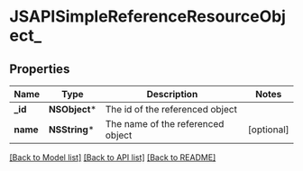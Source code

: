 # JSAPISimpleReferenceResourceObject_

## Properties
Name | Type | Description | Notes
------------ | ------------- | ------------- | -------------
**_id** | **NSObject*** | The id of the referenced object | 
**name** | **NSString*** | The name of the referenced object | [optional] 

[[Back to Model list]](../README.md#documentation-for-models) [[Back to API list]](../README.md#documentation-for-api-endpoints) [[Back to README]](../README.md)


